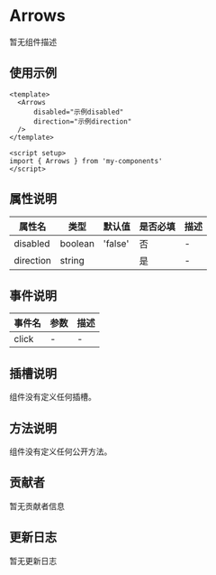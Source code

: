 # Arrows

暂无组件描述

## 使用示例

```vue
<template>
  <Arrows
      disabled="示例disabled"
      direction="示例direction"
  />
</template>

<script setup>
import { Arrows } from 'my-components'
</script>
```

## 属性说明

| 属性名 | 类型 | 默认值 | 是否必填 | 描述 |
|--------|------|--------|----------|------|
| disabled | boolean | 'false' | 否 | - |
| direction | string |  | 是 | - |

## 事件说明

| 事件名 | 参数 | 描述 |
|--------|------|------|
| click | - | - |

## 插槽说明

组件没有定义任何插槽。

## 方法说明

组件没有定义任何公开方法。

## 贡献者

暂无贡献者信息

## 更新日志

暂无更新日志
